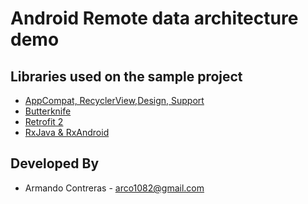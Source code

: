 # Android Remote data architecture demo

Libraries used on the sample project
------------------------------------
* [AppCompat, RecyclerView,Design, Support][4]
* [Butterknife][3]
* [Retrofit 2][2]
* [RxJava & RxAndroid][1]

[1]: https://github.com/ReactiveX/RxAndroid
[2]: http://square.github.io/retrofit/
[3]: http://jakewharton.github.io/butterknife/
[4]: http://developer.android.com/intl/es/tools/support-library/index.html

Developed By
------------
* Armando Contreras  - <arco1082@gmail.com>
